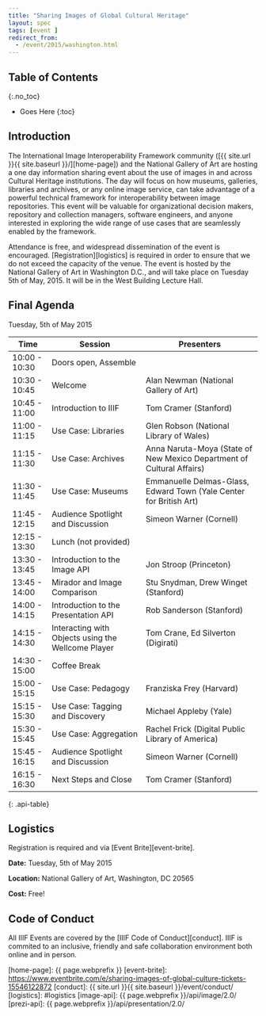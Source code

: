```yaml
---
title: "Sharing Images of Global Cultural Heritage"
layout: spec
tags: [event ]
redirect_from:
  - /event/2015/washington.html
---
```


## Table of Contents
{:.no_toc}

* Goes Here
{:toc}

## Introduction

The International Image Interoperability Framework community ([{{ site.url }}{{ site.baseurl }}/][home-page]) and the National Gallery of Art are hosting a one day information sharing event about the use of images in and across Cultural Heritage institutions.  The day will focus on how museums, galleries, libraries and archives, or any online image service, can take advantage of a powerful technical framework for interoperability between image repositories.   This event will be valuable for organizational decision makers, repository and collection managers, software engineers, and anyone interested in exploring the wide range of use cases that are seamlessly enabled by the framework.  

Attendance is free, and widespread dissemination of the event is encouraged.  [Registration][logistics] is required in order to ensure that we do not exceed the capacity of the venue.  The event is hosted by the National Gallery of Art in Washington D.C., and will take place on Tuesday 5th of May, 2015. It will be in the West Building Lecture Hall.

## Final Agenda

Tuesday, 5th of May 2015

| Time           | Session | Presenters |
| -------------- | ------- | ---------- |
| 10:00 - 10:30  | Doors open, Assemble |  |
| 10:30 - 10:45  | Welcome | Alan Newman (National Gallery of Art) |
| 10:45 - 11:00  | Introduction to IIIF | Tom Cramer (Stanford) |
| 11:00 - 11:15  | Use Case: Libraries | Glen Robson (National Library of Wales) |
| 11:15 - 11:30  | Use Case: Archives | Anna Naruta-Moya (State of New Mexico Department of Cultural Affairs) |
| 11:30 - 11:45  | Use Case: Museums | Emmanuelle Delmas-Glass, Edward Town (Yale Center for British Art) |
| 11:45 - 12:15  | Audience Spotlight and Discussion | Simeon Warner (Cornell)|
| 12:15 - 13:30  | Lunch (not provided)| |
| 13:30 - 13:45  | Introduction to the Image API | Jon Stroop (Princeton) |
| 13:45 - 14:00  | Mirador and Image Comparison | Stu Snydman, Drew Winget (Stanford) |
| 14:00 - 14:15  | Introduction to the Presentation API | Rob Sanderson (Stanford) |
| 14:15 - 14:30  | Interacting with Objects using the Wellcome Player | Tom Crane, Ed Silverton (Digirati) |
| 14:30 - 15:00  | Coffee Break| |
| 15:00 - 15:15  | Use Case: Pedagogy | Franziska Frey (Harvard) |
| 15:15 - 15:30  | Use Case: Tagging and Discovery | Michael Appleby (Yale) |
| 15:30 - 15:45  | Use Case: Aggregation | Rachel Frick (Digital Public Library of America) |
| 15:45 - 16:15  | Audience Spotlight and Discussion | Simeon Warner (Cornell) |
| 16:15 - 16:30  | Next Steps and Close | Tom Cramer (Stanford) |
{: .api-table}

## Logistics

Registration is required and via [Event Brite][event-brite].

__Date:__ Tuesday, 5th of May 2015

__Location:__ National Gallery of Art, Washington, DC 20565

__Cost:__ Free!


## Code of Conduct

All IIIF Events are covered by the [IIIF Code of Conduct][conduct]. IIIF is commited to an inclusive, friendly and safe collaboration environment both online and in person.

[home-page]: {{ page.webprefix }}
[event-brite]: https://www.eventbrite.com/e/sharing-images-of-global-culture-tickets-15546122872
[conduct]: {{ site.url }}{{ site.baseurl }}/event/conduct/
[logistics]: #logistics
[image-api]: {{ page.webprefix }}/api/image/2.0/
[prezi-api]: {{ page.webprefix }}/api/presentation/2.0/
